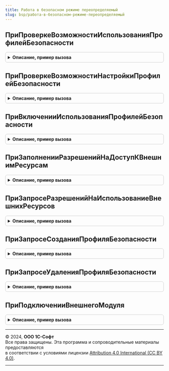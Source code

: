 ```yaml
---
title: Работа в безопасном режиме переопределяемый
slug: bsp/работа-в-безопасном-режиме-переопределяемый
---
```



## ПриПроверкеВозможностиИспользованияПрофилейБезопасности
<details style="margin: 1em 0; padding: 0.5em; border: 1px solid #ccc; border-radius: 6px;">

<summary style="font-weight: bold; cursor: pointer;">Описание, пример вызова</summary>

```bsl

// Вызывается при проверке возможности использования профилей безопасности.
//
// Параметры:
//  Отказ - Булево - если конфигурация не адаптирована к использованию
//   профилей безопасности, значение параметра в данной процедуры необходимо
//   установить равным Истина.
//
Процедура ПриПроверкеВозможностиИспользованияПрофилейБезопасности(Отказ) Экспорт
```

Пример вызова
```bsl
РаботаВБезопасномРежимеПереопределяемый.ПриПроверкеВозможностиИспользованияПрофилейБезопасности(Отказ) 
```
</details>

## ПриПроверкеВозможностиНастройкиПрофилейБезопасности
<details style="margin: 1em 0; padding: 0.5em; border: 1px solid #ccc; border-radius: 6px;">

<summary style="font-weight: bold; cursor: pointer;">Описание, пример вызова</summary>

```bsl

// Вызывается при проверке возможности настройки профилей безопасности.
//
// Параметры:
//  Отказ - Булево - если для информационной базы недоступно использование профилей безопасности
//    значение данного параметра нужно установить равным Истина.
//
Процедура ПриПроверкеВозможностиНастройкиПрофилейБезопасности(Отказ) Экспорт
```

Пример вызова
```bsl
РаботаВБезопасномРежимеПереопределяемый.ПриПроверкеВозможностиНастройкиПрофилейБезопасности(Отказ) 
```
</details>

## ПриВключенииИспользованияПрофилейБезопасности
<details style="margin: 1em 0; padding: 0.5em; border: 1px solid #ccc; border-radius: 6px;">

<summary style="font-weight: bold; cursor: pointer;">Описание, пример вызова</summary>

```bsl

// Вызывается при включении использования для информационной базы профилей безопасности.
//
Процедура ПриВключенииИспользованияПрофилейБезопасности() Экспорт
```

Пример вызова
```bsl
РаботаВБезопасномРежимеПереопределяемый.ПриВключенииИспользованияПрофилейБезопасности() 
```
</details>

## ПриЗаполненииРазрешенийНаДоступКВнешнимРесурсам
<details style="margin: 1em 0; padding: 0.5em; border: 1px solid #ccc; border-radius: 6px;">

<summary style="font-weight: bold; cursor: pointer;">Описание, пример вызова</summary>

```bsl

// Заполняет перечень запросов внешних разрешений, которые обязательно должны быть предоставлены
// при создании информационной базы или обновлении программы.
//
// Параметры:
//  ЗапросыРазрешений - Массив из см. РаботаВБезопасномРежиме.ЗапросНаИспользованиеВнешнихРесурсов
//
Процедура ПриЗаполненииРазрешенийНаДоступКВнешнимРесурсам(ЗапросыРазрешений) Экспорт
```

Пример вызова
```bsl
РаботаВБезопасномРежимеПереопределяемый.ПриЗаполненииРазрешенийНаДоступКВнешнимРесурсам(ЗапросыРазрешений) 
```
</details>

## ПриЗапросеРазрешенийНаИспользованиеВнешнихРесурсов
<details style="margin: 1em 0; padding: 0.5em; border: 1px solid #ccc; border-radius: 6px;">

<summary style="font-weight: bold; cursor: pointer;">Описание, пример вызова</summary>

```bsl

// Вызывается при создании запроса разрешений на использование внешних ресурсов.
//
// Параметры:
//  ПрограммныйМодуль - ЛюбаяСсылка - ссылка на объект информационной базы, представляющий программный
//    модуль, для которого выполняется запрос разрешений,
//  Владелец - ЛюбаяСсылка - ссылка на объект информационной базы, представляющий объект-владелец запрашиваемых
//    разрешений на использование внешних ресурсов,
//  РежимЗамещения - Булево - флаг замещения ранее предоставленных разрешений по владельцу,
//  ДобавляемыеРазрешения - Массив - массив ОбъектXDTO добавляемых разрешений,
//  УдаляемыеРазрешения - Массив - массив ОбъектXDTO удаляемых разрешений,
//  СтандартнаяОбработка - Булево - флаг выполнения стандартной обработки создания запроса на использование
//    внешних ресурсов.
//  Результат - УникальныйИдентификатор - идентификатор запроса (в том случае, если внутри обработчика
//    значение параметра СтандартнаяОбработка установлено в значение Ложь).
//
Процедура ПриЗапросеРазрешенийНаИспользованиеВнешнихРесурсов(Знач ПрограммныйМодуль, Знач Владелец, Знач РежимЗамещения, Экспорт
```

Пример вызова
```bsl
РаботаВБезопасномРежимеПереопределяемый.ПриЗапросеРазрешенийНаИспользованиеВнешнихРесурсов(ПрограммныйМодуль, Владелец, РежимЗамещения, );
```
</details>

## ПриЗапросеСозданияПрофиляБезопасности
<details style="margin: 1em 0; padding: 0.5em; border: 1px solid #ccc; border-radius: 6px;">

<summary style="font-weight: bold; cursor: pointer;">Описание, пример вызова</summary>

```bsl

// Вызывается при запросе создания профиля безопасности.
//
// Параметры:
//  ПрограммныйМодуль - ЛюбаяСсылка - ссылка на объект информационной базы, представляющий программный
//    модуль, для которого выполняется запрос разрешений,
//  СтандартнаяОбработка - Булево - флаг выполнения стандартной обработки,
//  Результат - УникальныйИдентификатор - идентификатор запроса (в том случае, если внутри обработчика
//    значение параметра СтандартнаяОбработка установлено в значение Ложь).
//
Процедура ПриЗапросеСозданияПрофиляБезопасности(Знач ПрограммныйМодуль, СтандартнаяОбработка, Результат) Экспорт
```

Пример вызова
```bsl
РаботаВБезопасномРежимеПереопределяемый.ПриЗапросеСозданияПрофиляБезопасности(ПрограммныйМодуль, СтандартнаяОбработка, Результат) 
```
</details>

## ПриЗапросеУдаленияПрофиляБезопасности
<details style="margin: 1em 0; padding: 0.5em; border: 1px solid #ccc; border-radius: 6px;">

<summary style="font-weight: bold; cursor: pointer;">Описание, пример вызова</summary>

```bsl

// Вызывается при запросе удаления профиля безопасности.
//
// Параметры:
//  ПрограммныйМодуль - ЛюбаяСсылка - ссылка на объект информационной базы, представляющий программный
//    модуль, для которого выполняется запрос разрешений,
//  СтандартнаяОбработка - Булево - флаг выполнения стандартной обработки,
//  Результат - УникальныйИдентификатор - идентификатор запроса (в том случае, если внутри обработчика
//    значение параметра СтандартнаяОбработка установлено в значение Ложь).
//
Процедура ПриЗапросеУдаленияПрофиляБезопасности(Знач ПрограммныйМодуль, СтандартнаяОбработка, Результат) Экспорт
```

Пример вызова
```bsl
РаботаВБезопасномРежимеПереопределяемый.ПриЗапросеУдаленияПрофиляБезопасности(ПрограммныйМодуль, СтандартнаяОбработка, Результат) 
```
</details>

## ПриПодключенииВнешнегоМодуля
<details style="margin: 1em 0; padding: 0.5em; border: 1px solid #ccc; border-radius: 6px;">

<summary style="font-weight: bold; cursor: pointer;">Описание, пример вызова</summary>

```bsl

// Вызывается при подключении внешнего модуля. В теле процедуры-обработчика может быть изменен
// безопасный режим, в котором будет выполняться подключение.
//
// Параметры:
//  ВнешнийМодуль - ЛюбаяСсылка - ссылка на объект информационной базы, представляющий подключаемый
//    внешний модуль,
//  БезопасныйРежим - ОпределяемыйТип.БезопасныйРежим - безопасный режим, в котором внешний
//    модуль будет подключен к информационной базе. Может быть изменен внутри данной процедуры.
//
Процедура ПриПодключенииВнешнегоМодуля(Знач ВнешнийМодуль, БезопасныйРежим) Экспорт
```

Пример вызова
```bsl
РаботаВБезопасномРежимеПереопределяемый.ПриПодключенииВнешнегоМодуля(ВнешнийМодуль, БезопасныйРежим) 
```
</details>

---

© 2024, **ООО 1С-Софт**  
Все права защищены. Эта программа и сопроводительные материалы предоставляются  
в соответствии с условиями лицензии [Attribution 4.0 International (CC BY 4.0)](https://creativecommons.org/licenses/by/4.0/legalcode).

---
